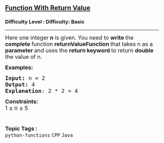 <h2><a href="https://www.geeksforgeeks.org/problems/function-with-return-value/1?page=2&difficulty=Basic&status=unsolved,attempted&sortBy=submissions">Function With Return Value</a></h2><h3>Difficulty Level : Difficulty: Basic</h3><hr><div class="problems_problem_content__Xm_eO"><p><span style="font-size: 18px;">Here one integer<strong> n</strong> is given. You need to <strong>write </strong>the <strong>complete </strong>function <strong>returnValueFunction </strong>that takes n as a <strong>parameter </strong>and uses the <strong>return keyword </strong>to return <strong>double </strong>the value of n.</span></p>
<p><span style="font-size: 18px;"><strong>Examples:</strong></span><span style="font-size: 18px;"><strong> </strong></span></p>
<pre><span style="font-size: 18px;"><strong>Input</strong></span><span style="font-size: 14pt;"><strong>: </strong></span><span style="font-size: 18px;">n = 2
<strong>Output:</strong> 4
<strong>Explanation</strong>: 2 * 2 = 4</span></pre>
<p><span style="font-size: 18px;"><strong>Constraints:</strong><br>1 </span><span style="font-size: 14pt;">≤ n ≤ 5</span></p></div><br><p><span style=font-size:18px><strong>Topic Tags : </strong><br><code>python-functions</code>&nbsp;<code>CPP</code>&nbsp;<code>Java</code>&nbsp;
